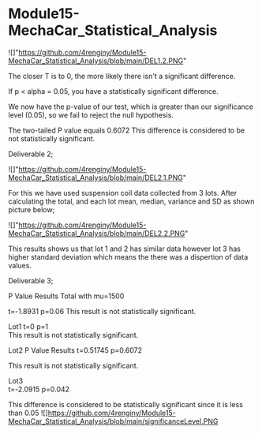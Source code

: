 # Module15-MechaCar_Statistical_Analysis

![]"https://github.com/4renginy/Module15-MechaCar_Statistical_Analysis/blob/main/DEL1.2.PNG"

The closer T is to 0, the more likely there isn't a significant difference.

If p < alpha = 0.05, you have a statistically significant difference.

We now have the p-value of our test, which is greater than our significance level (0.05), so we fail to reject the null hypothesis.

  The two-tailed P value equals 0.6072
   This difference is considered to be not statistically significant.

   


   


Deliverable 2;

![]"https://github.com/4renginy/Module15-MechaCar_Statistical_Analysis/blob/main/DEL2.1.PNG"

For this we have used suspension coil data collected from 3 lots. 
After calculating the total, and each lot mean, median, variance and SD as shown picture below;

![]"https://github.com/4renginy/Module15-MechaCar_Statistical_Analysis/blob/main/DEL2.2.PNG"

This results shows us that lot 1 and 2 has similar data however lot 3 has higher standard deviation which means the there was a dispertion of data values.

Deliverable 3;

P Value Results
Total with mu=1500

t=-1.8931     p=0.06
   This result is not statistically significant.

Lot1
t=0   p=1  
  This result is not statistically significant.
   
Lot2
P Value Results
t=0.51745  p=0.6072
   
  This result is not statistically significant.

Lot3  
t=-2.0915    p=0.042
 
   This difference is considered to be statistically significant since it is less than 0.05
 ![]https://github.com/4renginy/Module15-MechaCar_Statistical_Analysis/blob/main/significanceLevel.PNG
